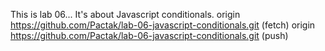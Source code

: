 This is lab 06...
It's about Javascript conditionals.
origin	https://github.com/Pactak/lab-06-javascript-conditionals.git (fetch)
origin	https://github.com/Pactak/lab-06-javascript-conditionals.git (push)
